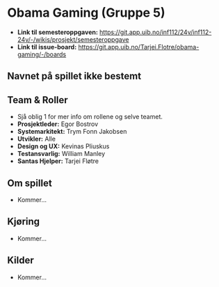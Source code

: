 # Obama Gaming (Gruppe 5)
- **Link til semesteroppgaven:** https://git.app.uib.no/inf112/24v/inf112-24v/-/wikis/prosjekt/semesteroppgave
- **Link til issue-board:** https://git.app.uib.no/Tarjei.Flotre/obama-gaming/-/boards

## Navnet på spillet ikke bestemt

## Team & Roller
- Sjå oblig 1 for mer info om rollene og selve teamet.
- **Prosjektleder:** Egor Bostrov
- **Systemarkitekt:** Trym Fonn Jakobsen
- **Utvikler:** Alle
- **Design og UX:** Kevinas Pliuskus
- **Testansvarlig:** William Manley
- **Santas Hjelper:** Tarjei Fløtre

## Om spillet
- Kommer...
## Kjøring
- Kommer...
## Kilder
- Kommer...